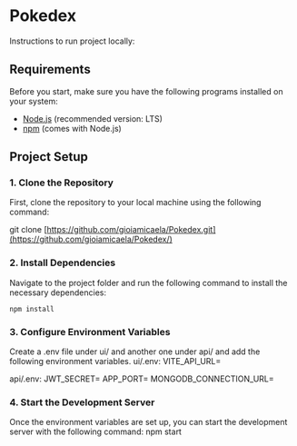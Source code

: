 # Pokedex

Instructions to run project locally:
## Requirements

Before you start, make sure you have the following programs installed on your system:

- [Node.js](https://nodejs.org/) (recommended version: LTS)
- [npm](https://www.npmjs.com/get-npm) (comes with Node.js)

## Project Setup

### 1. Clone the Repository
First, clone the repository to your local machine using the following command:

git clone [https://github.com/gioiamicaela/Pokedex.git](https://github.com/gioiamicaela/Pokedex/)

### 2. Install Dependencies
Navigate to the project folder and run the following command to install the necessary dependencies:

`npm install`

### 3. Configure Environment Variables
Create a .env file under ui/ and another one under api/ and add the following environment variables. 
ui/.env:
VITE_API_URL=

api/.env:
JWT_SECRET=
APP_PORT=
MONGODB_CONNECTION_URL=

### 4. Start the Development Server
Once the environment variables are set up, you can start the development server with the following command:
npm start
